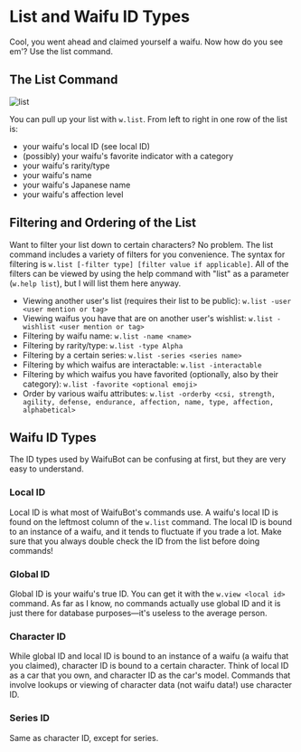 # List and Waifu ID Types

Cool, you went ahead and claimed yourself a waifu. Now how do you see em'? Use the list command.

## The List Command

![list](https://cdn.discordapp.com/attachments/485936130064384001/528455123719028746/unknown.png)

You can pull up your list with ``w.list``. From left to right in one row of the list is:

- your waifu's local ID (see local ID)
- (possibly) your waifu's favorite indicator with a category
- your waifu's rarity/type
- your waifu's name
- your waifu's Japanese name
- your waifu's affection level

## Filtering and Ordering of the List

Want to filter your list down to certain characters? No problem. The list command includes a variety of filters for you convenience. The syntax for filtering is ``w.list [-filter type] [filter value if applicable]``. All of the filters can be viewed by using the help command with "list" as a parameter (``w.help list``), but I will list them here anyway.

- Viewing another user's list (requires their list to be public): ``w.list -user <user mention or tag>``
- Viewing waifus you have that are on another user's wishlist: ``w.list -wishlist <user mention or tag>``
- Filtering by waifu name: ``w.list -name <name>``
- Filtering by rarity/type: ``w.list -type Alpha``
- Filtering by a certain series: ``w.list -series <series name>``
- Filtering by which waifus are interactable: ``w.list -interactable``
- Filtering by which waifus you have favorited (optionally, also by their category): ``w.list -favorite <optional emoji>``
- Order by various waifu attributes: ``w.list -orderby <csi, strength, agility, defense, endurance, affection, name, type, affection, alphabetical>``

## Waifu ID Types

The ID types used by WaifuBot can be confusing at first, but they are very easy to understand.

### Local ID

Local ID is what most of WaifuBot's commands use. A waifu's local ID is found on the leftmost column of the ``w.list`` command. The local ID is bound to an instance of a waifu, and it tends to fluctuate if you trade a lot. Make sure that you always double check the ID from the list before doing commands!

### Global ID

Global ID is your waifu's true ID. You can get it with the ``w.view <local id>`` command. As far as I know, no commands actually use global ID and it is just there for database purposes—it's useless to the average person.

### Character ID

While global ID and local ID is bound to an instance of a waifu (a waifu that you claimed), character ID is bound to a certain character. Think of local ID as a car that you own, and character ID as the car's model. Commands that involve lookups or viewing of character data (not waifu data!) use character ID.

### Series ID

Same as character ID, except for series.